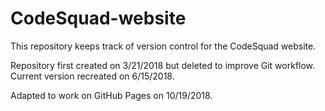 # CodeSquad-website
This repository keeps track of version control for the CodeSquad website.  

Repository first created on 3/21/2018 but deleted to improve Git workflow.  Current version recreated on 6/15/2018.

Adapted to work on GitHub Pages on 10/19/2018.